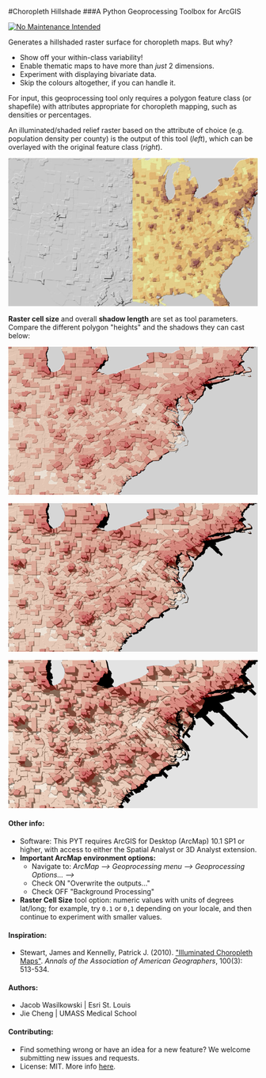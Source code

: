 #Choropleth Hillshade
###A Python Geoprocessing Toolbox for ArcGIS

[![No Maintenance Intended](http://unmaintained.tech/badge.svg)](http://unmaintained.tech/)

Generates a hillshaded raster surface for choropleth maps.  But why?
* Show off your within-class variability!
* Enable thematic maps to have more than _just_ 2 dimensions.
* Experiment with displaying bivariate data.
* Skip the colours altogether, if you can handle it.

For input, this geoprocessing tool only requires a polygon feature class (or shapefile) with attributes appropriate for choropleth mapping, such as densities or percentages.

An illuminated/shaded relief raster based on the attribute of choice (e.g. population density per county) is the output of this tool (*left*), which can be overlayed with the original feature class (*right*).

![ChoroSample](docs/ChoroSample.png)

**Raster cell size** and overall **shadow length** are set as tool parameters.  Compare the different polygon "heights" and the shadows they can cast below:

![Shadow4](docs/Shadow4.png)

![Shadow5](docs/Shadow5.png)

![Shadow6](docs/Shadow6.png)

#### Other info:
* Software: This PYT requires ArcGIS for Desktop (ArcMap) 10.1 SP1 or higher, with access to either the Spatial Analyst or 3D Analyst extension.
* **Important ArcMap environment options:**
  * Navigate to: _ArcMap --> Geoprocessing menu --> Geoprocessing Options... -->_
  * Check ON "Overwrite the outputs..."
  * Check OFF "Background Processing"
* **Raster Cell Size** tool option: numeric values with units of degrees lat/long; for example, try `0.1` or `0,1` depending on your locale, and then continue to experiment with smaller values.

#### Inspiration:
* Stewart, James and Kennelly, Patrick J. (2010).
["Illuminated Choropleth Maps"](http://www.tandfonline.com/doi/abs/10.1080/00045608.2010.485449#.UtWdcp5dXzh).
*Annals of the Association of American Geographers*, 100(3): 513-534.

#### Authors:
* Jacob Wasilkowski | Esri St. Louis
* Jie Cheng | UMASS Medical School

#### Contributing:
* Find something wrong or have an idea for a new feature? We welcome submitting new issues and requests.
* License: MIT. More info [here](LICENSE).
